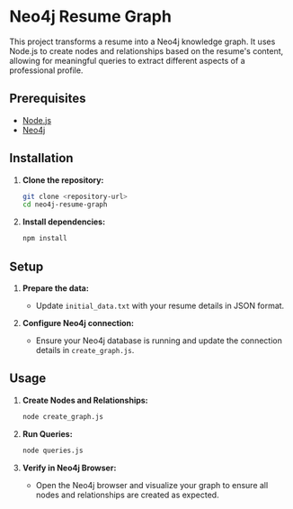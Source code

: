 # Neo4j Resume Graph

This project transforms a resume into a Neo4j knowledge graph. It uses Node.js to create nodes and relationships based on the resume's content, allowing for meaningful queries to extract different aspects of a professional profile.

## Prerequisites

- [Node.js](https://nodejs.org/)
- [Neo4j](https://neo4j.com/download/)

## Installation

1. **Clone the repository:**
    ```sh
    git clone <repository-url>
    cd neo4j-resume-graph
    ```

2. **Install dependencies:**
    ```sh
    npm install
    ```

## Setup

1. **Prepare the data:**
    - Update `initial_data.txt` with your resume details in JSON format.

2. **Configure Neo4j connection:**
    - Ensure your Neo4j database is running and update the connection details in `create_graph.js`.

## Usage

1. **Create Nodes and Relationships:**
    ```sh
    node create_graph.js
    ```

2. **Run Queries:**
    ```sh
    node queries.js
    ```

3. **Verify in Neo4j Browser:**
    - Open the Neo4j browser and visualize your graph to ensure all nodes and relationships are created as expected.



